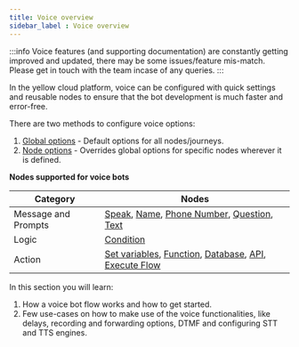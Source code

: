 ```yaml
---
title: Voice overview
sidebar_label : Voice overview
---
```


:::info
Voice features (and supporting documentation) are constantly getting improved and updated, there may be some issues/feature mis-match. 
Please get in touch with the team incase of any queries.
:::

In the yellow cloud platform, voice can be configured with quick settings and reusable nodes to ensure that the bot development is much faster and error-free. 


There are two methods to configure voice options:

1. [Global options](https://docs.yellow.ai/docs/platform_concepts/studio/tools#25-voice) - Default options for all nodes/journeys.
2. [Node options](https://docs.yellow.ai/docs/platform_concepts/studio/build/nodes/nodes#32-configure-node-for-a-voice-bot) - Overrides global options for specific nodes wherever it is defined.

**Nodes supported for voice bots**


| Category            | Nodes                                     |
| ------------------- | ----------------------------------------- |
| Message and Prompts | [Speak](https://docs.yellow.ai/docs/platform_concepts/studio/build/nodes/prompt-nodes/#speak), [Name](https://docs.yellow.ai/docs/platform_concepts/studio/build/nodes/prompt-nodes/#11-name), [Phone Number](https://docs.yellow.ai/docs/platform_concepts/studio/build/nodes/prompt-nodes/#12-phone), [Question](https://docs.yellow.ai/docs/platform_concepts/studio/build/nodes/prompt-nodes/#21-question), [Text](https://docs.yellow.ai/docs/platform_concepts/studio/build/nodes/message-nodes#1-text) |
| Logic               | [Condition](https://docs.yellow.ai/docs/platform_concepts/studio/build/nodes/logic-nodes#1-condition)                                 |
|    Action                 |   [Set variables](https://docs.yellow.ai/docs/platform_concepts/studio/build/nodes/action-nodes#22-variables), [Function](https://docs.yellow.ai/docs/platform_concepts/studio/build/nodes/action-nodes#24-function), [Database](https://docs.yellow.ai/docs/platform_concepts/studio/build/nodes/action-nodes#23-database), [API](https://docs.yellow.ai/docs/platform_concepts/studio/build/nodes/action-nodes#21-api), [Execute Flow](https://docs.yellow.ai/docs/platform_concepts/studio/build/nodes/action-nodes#15-execute-flow)     |


In this section you will learn:
1. How a voice bot flow works and how to get started. 
2. Few use-cases on how to make use of the voice functionalities, like delays, recording and forwarding options, DTMF and configuring STT and TTS engines. 